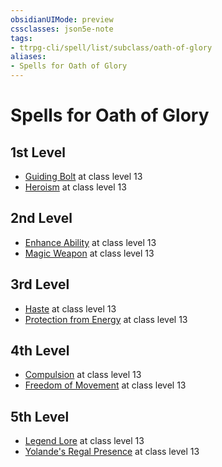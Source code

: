 ```yaml
---
obsidianUIMode: preview
cssclasses: json5e-note
tags:
- ttrpg-cli/spell/list/subclass/oath-of-glory
aliases:
- Spells for Oath of Glory
---
```

# Spells for Oath of Glory

## 1st Level

- [Guiding Bolt](Інструменти%20ДМ/CLI/spells/guiding-bolt-xphb.md "XPHB") at class level 13
- [Heroism](Інструменти%20ДМ/CLI/spells/heroism-xphb.md "XPHB") at class level 13

## 2nd Level

- [Enhance Ability](Інструменти%20ДМ/CLI/spells/enhance-ability-xphb.md "XPHB") at class level 13
- [Magic Weapon](Інструменти%20ДМ/CLI/spells/magic-weapon-xphb.md "XPHB") at class level 13

## 3rd Level

- [Haste](Інструменти%20ДМ/CLI/spells/haste-xphb.md "XPHB") at class level 13
- [Protection from Energy](Інструменти%20ДМ/CLI/spells/protection-from-energy-xphb.md "XPHB") at class level 13

## 4th Level

- [Compulsion](Інструменти%20ДМ/CLI/spells/compulsion-xphb.md "XPHB") at class level 13
- [Freedom of Movement](Інструменти%20ДМ/CLI/spells/freedom-of-movement-xphb.md "XPHB") at class level 13

## 5th Level

- [Legend Lore](Інструменти%20ДМ/CLI/spells/legend-lore-xphb.md "XPHB") at class level 13
- [Yolande's Regal Presence](Інструменти%20ДМ/CLI/spells/yolandes-regal-presence-xphb.md "XPHB") at class level 13